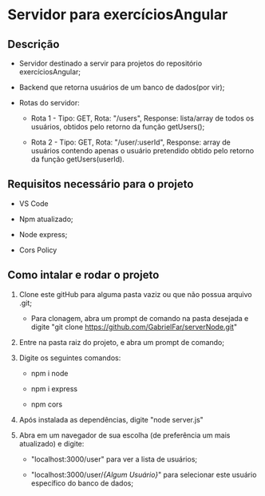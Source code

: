 # Servidor para exercíciosAngular

## Descrição

- Servidor destinado a servir para projetos do repositório exercíciosAngular;

- Backend que retorna usuários de um banco de dados(por vir);

- Rotas do servidor:

    - Rota 1 - Tipo: GET, Rota: "/users", Response: lista/array de todos os usuários, obtidos pelo retorno da função getUsers();

    - Rota 2 - Tipo: GET, Rota: "/user/:userId", Response: array de usuários contendo apenas o usuário pretendido obtido pelo retorno da função getUsers(userId).

## Requisitos necessário para o projeto

- VS Code

- Npm atualizado;

- Node express;

- Cors Policy

## Como intalar e rodar o projeto

1. Clone este gitHub para alguma pasta vaziz ou que não possua arquivo .git;

    - Para clonagem, abra um prompt de comando na pasta desejada e digite "git clone https://github.com/GabrielFar/serverNode.git"

2. Entre na pasta raiz do projeto, e abra um prompt de comando;

3. Digite os seguintes comandos:

    - npm i node

    - npm i express

    - npm cors

4. Após instalada as dependências, digite "node server.js"

5. Abra em um navegador de sua escolha (de preferência um mais atualizado) e digite:

    - "localhost:3000/user" para ver a lista de usuários;

    - "localhost:3000/user/*{Algum Usuário}*" para selecionar este usuário específico do banco de dados;